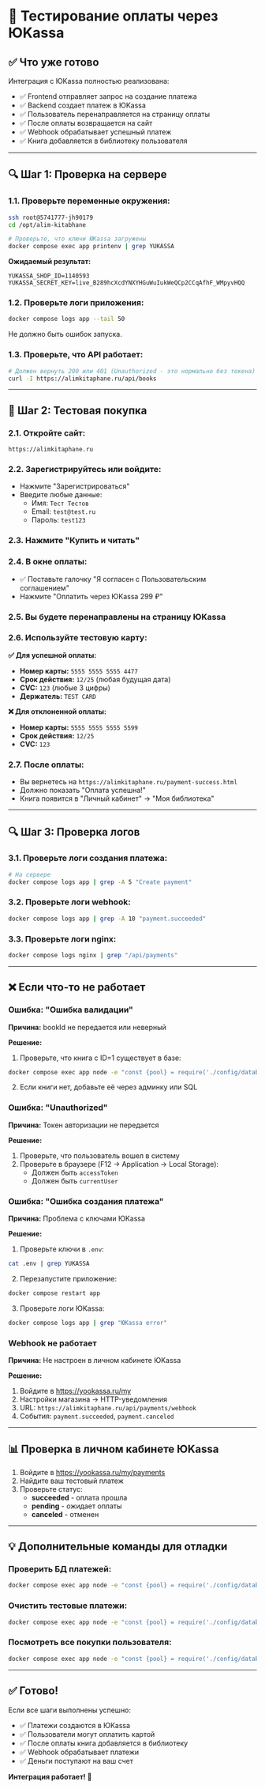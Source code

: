 # 🧪 Тестирование оплаты через ЮKassa

## ✅ Что уже готово

Интеграция с ЮKassa полностью реализована:
- ✅ Frontend отправляет запрос на создание платежа
- ✅ Backend создает платеж в ЮKassa
- ✅ Пользователь перенаправляется на страницу оплаты
- ✅ После оплаты возвращается на сайт
- ✅ Webhook обрабатывает успешный платеж
- ✅ Книга добавляется в библиотеку пользователя

---

## 🔍 Шаг 1: Проверка на сервере

### 1.1. Проверьте переменные окружения:
```bash
ssh root@5741777-jh90179
cd /opt/alim-kitabhane

# Проверьте, что ключи ЮKassa загружены
docker compose exec app printenv | grep YUKASSA
```

**Ожидаемый результат:**
```
YUKASSA_SHOP_ID=1140593
YUKASSA_SECRET_KEY=live_B289hcXcdYNXYHGuWuIukWeQCp2CCqAfhF_WMpyvHQQ
```

### 1.2. Проверьте логи приложения:
```bash
docker compose logs app --tail 50
```

Не должно быть ошибок запуска.

### 1.3. Проверьте, что API работает:
```bash
# Должен вернуть 200 или 401 (Unauthorized - это нормально без токена)
curl -I https://alimkitaphane.ru/api/books
```

---

## 🧪 Шаг 2: Тестовая покупка

### 2.1. Откройте сайт:
```
https://alimkitaphane.ru
```

### 2.2. Зарегистрируйтесь или войдите:
- Нажмите "Зарегистрироваться"
- Введите любые данные:
  - Имя: `Тест Тестов`
  - Email: `test@test.ru`
  - Пароль: `test123`

### 2.3. Нажмите "Купить и читать"

### 2.4. В окне оплаты:
- ✅ Поставьте галочку "Я согласен с Пользовательским соглашением"
- Нажмите "Оплатить через ЮKassa 299 ₽"

### 2.5. Вы будете перенаправлены на страницу ЮKassa

### 2.6. Используйте тестовую карту:

**✅ Для успешной оплаты:**
- **Номер карты:** `5555 5555 5555 4477`
- **Срок действия:** `12/25` (любая будущая дата)
- **CVC:** `123` (любые 3 цифры)
- **Держатель:** `TEST CARD`

**❌ Для отклоненной оплаты:**
- **Номер карты:** `5555 5555 5555 5599`
- **Срок действия:** `12/25`
- **CVC:** `123`

### 2.7. После оплаты:
- Вы вернетесь на `https://alimkitaphane.ru/payment-success.html`
- Должно показать "Оплата успешна!"
- Книга появится в "Личный кабинет" → "Моя библиотека"

---

## 🔍 Шаг 3: Проверка логов

### 3.1. Проверьте логи создания платежа:
```bash
# На сервере
docker compose logs app | grep -A 5 "Create payment"
```

### 3.2. Проверьте логи webhook:
```bash
docker compose logs app | grep -A 10 "payment.succeeded"
```

### 3.3. Проверьте логи nginx:
```bash
docker compose logs nginx | grep "/api/payments"
```

---

## ❌ Если что-то не работает

### Ошибка: "Ошибка валидации"
**Причина:** bookId не передается или неверный

**Решение:**
1. Проверьте, что книга с ID=1 существует в базе:
```bash
docker compose exec app node -e "const {pool} = require('./config/database'); pool.query('SELECT * FROM books WHERE id=1').then(r => console.log(r.rows))"
```

2. Если книги нет, добавьте её через админку или SQL

### Ошибка: "Unauthorized"
**Причина:** Токен авторизации не передается

**Решение:**
1. Проверьте, что пользователь вошел в систему
2. Проверьте в браузере (F12 → Application → Local Storage):
   - Должен быть `accessToken`
   - Должен быть `currentUser`

### Ошибка: "Ошибка создания платежа"
**Причина:** Проблема с ключами ЮKassa

**Решение:**
1. Проверьте ключи в `.env`:
```bash
cat .env | grep YUKASSA
```

2. Перезапустите приложение:
```bash
docker compose restart app
```

3. Проверьте логи ЮKassa:
```bash
docker compose logs app | grep "ЮKassa error"
```

### Webhook не работает
**Причина:** Не настроен в личном кабинете ЮKassa

**Решение:**
1. Войдите в https://yookassa.ru/my
2. Настройки магазина → HTTP-уведомления
3. URL: `https://alimkitaphane.ru/api/payments/webhook`
4. События: `payment.succeeded`, `payment.canceled`

---

## 📊 Проверка в личном кабинете ЮKassa

1. Войдите в https://yookassa.ru/my/payments
2. Найдите ваш тестовый платеж
3. Проверьте статус:
   - **succeeded** - оплата прошла
   - **pending** - ожидает оплаты
   - **canceled** - отменен

---

## 💡 Дополнительные команды для отладки

### Проверить БД платежей:
```bash
docker compose exec app node -e "const {pool} = require('./config/database'); pool.query('SELECT * FROM purchases ORDER BY created_at DESC LIMIT 5').then(r => console.log(JSON.stringify(r.rows, null, 2)))"
```

### Очистить тестовые платежи:
```bash
docker compose exec app node -e "const {pool} = require('./config/database'); pool.query('DELETE FROM purchases WHERE user_id IN (SELECT id FROM users WHERE email LIKE \\'test%\\')').then(() => console.log('Cleared'))"
```

### Посмотреть все покупки пользователя:
```bash
docker compose exec app node -e "const {pool} = require('./config/database'); pool.query('SELECT u.email, b.title, p.status, p.amount FROM purchases p JOIN users u ON p.user_id=u.id JOIN books b ON p.book_id=b.id').then(r => console.log(JSON.stringify(r.rows, null, 2)))"
```

---

## ✅ Готово!

Если все шаги выполнены успешно:
- ✅ Платежи создаются в ЮKassa
- ✅ Пользователи могут оплатить картой
- ✅ После оплаты книга добавляется в библиотеку
- ✅ Webhook обрабатывает платежи
- ✅ Деньги поступают на ваш счет

**Интеграция работает! 🎉**
